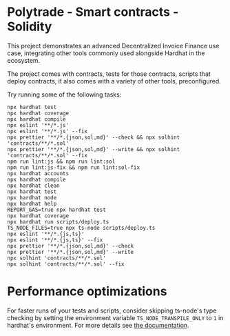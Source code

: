 # Polytrade - Smart contracts - Solidity

This project demonstrates an advanced Decentralized Invoice Finance use case, integrating other tools commonly used alongside Hardhat in the ecosystem.

The project comes with contracts, tests for those contracts, scripts that deploy contracts, it also comes with a variety of other tools, preconfigured.

Try running some of the following tasks:

```shell
npx hardhat test
npx hardhat coverage
npx hardhat compile
npx eslint '**/*.js'
npx eslint '**/*.js' --fix
npx prettier '**/*.{json,sol,md}' --check && npx solhint 'contracts/**/*.sol'
npx prettier '**/*.{json,sol,md}' --write && npx solhint 'contracts/**/*.sol' --fix
npm run lint:js && npm run lint:sol
npm run lint:js-fix && npm run lint:sol-fix
npx hardhat accounts
npx hardhat compile
npx hardhat clean
npx hardhat test
npx hardhat node
npx hardhat help
REPORT_GAS=true npx hardhat test
npx hardhat coverage
npx hardhat run scripts/deploy.ts
TS_NODE_FILES=true npx ts-node scripts/deploy.ts
npx eslint '**/*.{js,ts}'
npx eslint '**/*.{js,ts}' --fix
npx prettier '**/*.{json,sol,md}' --check
npx prettier '**/*.{json,sol,md}' --write
npx solhint 'contracts/**/*.sol'
npx solhint 'contracts/**/*.sol' --fix
```

# Performance optimizations

For faster runs of your tests and scripts, consider skipping ts-node's type checking by setting the environment variable `TS_NODE_TRANSPILE_ONLY` to `1` in hardhat's environment. For more details see [the documentation](https://hardhat.org/guides/typescript.html#performance-optimizations).
